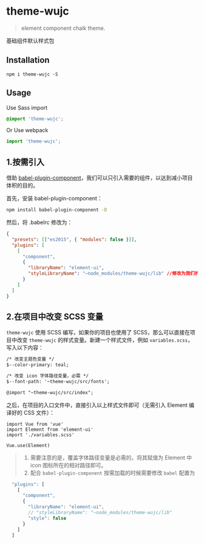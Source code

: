 # theme-wujc
> element component chalk theme.

基础组件默认样式包


## Installation
```shell
npm i theme-wujc -S
```

## Usage

Use Sass import
```css
@import 'theme-wujc';
```

Or Use webpack
```javascript
import 'theme-wujc';
```

## 1.按需引入 

借助 [babel-plugin-component](https://github.com/QingWei-Li/babel-plugin-component)，我们可以只引入需要的组件，以达到减小项目体积的目的。

首先，安装 babel-plugin-component：

```bash
npm install babel-plugin-component -D
```

然后，将 .babelrc 修改为：

```json
{
  "presets": [["es2015", { "modules": false }]],
  "plugins": [
    [
      "component",
      {
        "libraryName": "element-ui",
        "styleLibraryName": "~node_modules/theme-wujc/lib" //修改为我们的样式包路径
      }
    ]
  ]
}
```


## 2.在项目中改变 SCSS 变量
`theme-wujc` 使用 SCSS 编写，如果你的项目也使用了 SCSS，那么可以直接在项目中改变 `theme-wujc` 的样式变量。新建一个样式文件，例如 `variables.scss`，写入以下内容：
```html
/* 改变主题色变量 */
$--color-primary: teal;

/* 改变 icon 字体路径变量，必需 */
$--font-path: '~theme-wujc/src/fonts';

@import "~theme-wujc/src/index";
```

之后，在项目的入口文件中，直接引入以上样式文件即可（无需引入 Element 编译好的 CSS 文件）：
```JS
import Vue from 'vue'
import Element from 'element-ui'
import './variables.scss'

Vue.use(Element)
```


>1. 需要注意的是，覆盖字体路径变量是必需的，将其赋值为 Element 中 icon 图标所在的相对路径即可。
> 2. 配合 `babel-plugin-component` 按需加载的时候需要修改 `babel` 配置为

   
```javascript
  "plugins": [
    [
      "component",
      {
        "libraryName": "element-ui",
        // "styleLibraryName": "~node_modules/theme-wujc/lib"
        "style": false
      }
    ]
  ]
  ```
